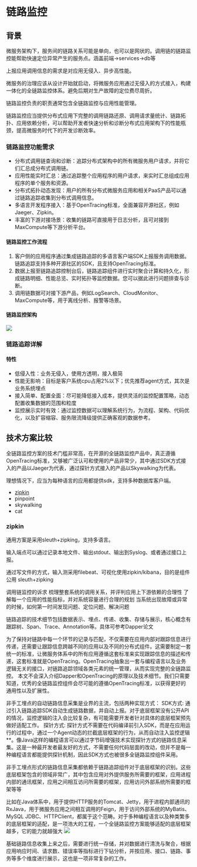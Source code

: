 # 链路监控

## 背景

微服务架构下，服务间的链路关系可能是单向，也可以是网状的。调用链的链路监控能帮助快速定位异常产生的服务点。涵盖前端-&gt;services-&gt;db等

上报应用调用信息的需求是对应用无侵入、异步高性能。

微服务的治理应该从设计开始就启动，将微服务应用通过无侵入的方式接入，构建一体化的全链路监控体系。避免后期对生产故障的定位费尽周折。

链路监控负责的职责通常包含全链路监控与应用性能管理。

链路监控应当提供分布式应用下完整的调用链路还原、调用请求量统计、链路拓扑、应用依赖分析，可以帮助开发者快速分析和诊断分布式应用架构下的性能瓶颈，提高微服务时代下的开发诊断效率。

### 链路监控功能需求

- 分布式调用链查询和诊断：追踪分布式架构中的所有微服务用户请求，并将它们汇总成分布式调用链。
- 应用性能实时汇总：通过追踪整个应用程序的用户请求，来实时汇总组成应用程序的单个服务和资源。
- 分布式拓扑动态发现：用户的所有分布式微服务应用和相关PaaS产品可以通过链路追踪收集到分布式调用信息。
- 多语言开发程序接入：基于OpenTracing标准，全面兼容开源社区，例如Jaeger、Zipkin。
- 丰富的下游对接场景：收集的链路可直接用于日志分析，且可对接到MaxCompute等下游分析平台。

#### 链路监控工作流程

1. 客户侧的应用程序通过集成链路追踪的多语言客户端SDK上报服务调用数据。链路追踪支持多种开源社区的SDK，且支持OpenTracing标准。
2. 数据上报至链路追踪控制台后，链路追踪组件进行实时聚合计算和持久化，形成链路明细、性能总览、实时拓扑等监控数据。您可以据此进行问题排查与诊断。
3. 调用链数据可对接下游产品，例如LogSearch、CloudMonitor、MaxCompute等，用于离线分析、报警等场景。

#### 链路监控架构

![](http://aliware-images.oss-cn-hangzhou.aliyuncs.com/arms/xtrace_dg_workflow.png)

### 链路追踪详解

[](https://help.aliyun.com/document_detail/90498.html?spm=a2c4g.11186623.6.545.210d1bc0HfooSL)

#### 特性

* 低侵入性：业务无侵入，使用方透明，接入极简
* 性能无影响：目标是客户系统cpu占用2%以下；优先推荐agent方式，其次是业务系统埋点
* 接入简单、配置全面：尽可能降低接入成本，提供灵活的监控配置策略，动态配置收集数据的范围和粒度
* 监控展示实时有效：通过监控数据可以理解系统行为，为流程、架构、代码优化，以及扩容缩容、服务限流降级提供正确客观的数据参考。

## 技术方案比较

全链路监控方案的技术门槛非常高，在开源的全链路监控产品中，真正遵循OpenTracing标准，又够被广泛认可和使用的产品非常少，其中通过SDK方式接入的产品以Jaeger为代表，通过探针方式接入的产品以Skywalking为代表。

理想情况下，应当为每种语言的应用都提供sdk，支持多种数据库客户端。

* [zipkin](https://zipkin.io/)
* pinpoint
* skywalking
* cat

### zipkin

通用方案是采用sleuth+zipking，支持多语言。

输入端点可以通过记录本地文件、输出stdout、输出到Syslog、或者通过接口上报。

通过写文件的方式，输入测采用filebeat、可视化使用zipkin/kibana，目的是组件公用 sleuth+zipking









调用链监控的诉求 梳理整套系统的调用关系，并评判应用上下游依赖的合理性 了解每一个应用的性能指标，并对系统容量进行合理的规划 当系统出现故障或异常的时候，如何第一时间发现问题、定位问题、解决问题

链路追踪的技术细节包括数据表示、埋点、传递、收集、存储与展示，核心概念有跟踪树、Span、Trace、Annotation等。具体可参考Dapper论文

为了保持对链路中每一个环节的记录与匹配，不仅需要在应用内部对跟踪信息进行传递，还需要让跟踪信息跨越不同的应用以及不同的分布式组件。这需要制定一套统一的标准，让微服务体系中的所有应用遵循这套标准来实现跟踪信息的描述和传递，这套标准就是OpenTracing。OpenTracing抽象出一套与编程语言以及业务逻辑无关的接口，对链路追踪领域各类元素的统一管理，从而实现完整的全链路监控。 本文不会深入介绍Dapper和OpenTracing的原理以及技术细节。我们只需要知道，优秀的全链路监控组件会尽可能的遵循OpenTracing标准，以获得更好的通用性以及扩展性。

非手工埋点的自动链路信息采集是业界的主流，包括两种实现方式： SDK方式: 通过引入链路追踪SDK自动生成链路数据，并自动上报。对于底层框架没有公开API的情况，监控逻辑的注入会比较复杂，有可能需要开发者针对具体的底层框架预先做好适配工作。 探针方式: 探针方式不需要在代码编译前引入SDK，而是在应用运行的过程中，通过一个Agent动态的拦截底层框架的行为，从而自动注入监控逻辑\*\*。像Java这样的编程语言可以通过字节码增强技术实现探针方式的链路信息采集。这是一种最开发者最友好的方式，不需要任何代码层面的改动，但并不是每一种编程语言都能提供探针机制，因此SDK方式也被很多全链路监控组件采用。

非手工埋点形式的链路信息采集都依赖于链路追踪组件对于底层框架的识别。这些底层框架包含的领域非常广，其中包含应用对外提供服务所需要的框架，应用进程内部的通讯框架，应用之间相互访问所需要的框架，应用访问外部系统所需要的框架等等

比如在Java体系中，用于提供HTTP服务的Tomcat、Jetty，用于进程内部通讯的RxJava，用于微服务应用之间相互调用的Feign，用于访问外部系统的MyBatis、MySQL JDBC、HTTPClient，都属于这个范畴。对于多种编程语言以及种类繁多的底层框架的适配，是一项浩大的工程，一个全链路监控方案能够适配的底层框架越多，它的能力就越强大 ![](https://github.com/r2ys/gitbook-metrics/tree/1ec27073811380b1c8c4aae6974c6a5cfb38010a/Users/r2yshu/Desktop/v2-9e5d82c0f161412f99d7e1ef14e0c023_1440w.png)

基础链路信息收集上来之后，需要进行统一存储，并对数据进行清洗与聚合，根据应用响应时间、请求数、错误率等指标进行下钻分析，并按应用、接口、链路、事务等多个维度进行展示，这也是一项非常复杂的工作。


